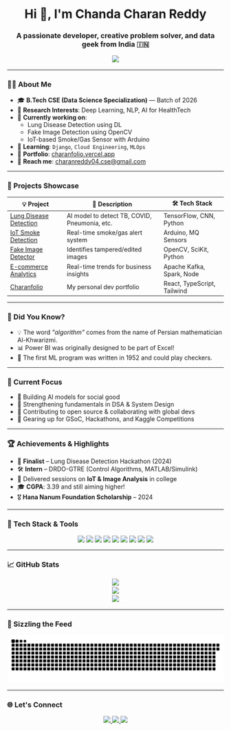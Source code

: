 <h1 align="center">Hi 👋, I'm Chanda Charan Reddy</h1>
<h3 align="center">A passionate developer, creative problem solver, and data geek from India 🇮🇳</h3>

<p align="center">
  <img src="https://readme-typing-svg.herokuapp.com?lines=Machine+Learning+Explorer;Creative+Thinker+%7C+Problem+Solver;Data+Driven+Developer;Let’s+build+something+awesome!&center=true&width=500&height=50">
</p>

---

### 👨‍💻 About Me

- 🎓 **B.Tech CSE (Data Science Specialization)** — Batch of 2026  
- 🔬 **Research Interests**: Deep Learning, NLP, AI for HealthTech  
- 🧠 **Currently working on**:  
  - Lung Disease Detection using DL  
  - Fake Image Detection using OpenCV  
  - IoT-based Smoke/Gas Sensor with Arduino  
- 🌱 **Learning**: `Django`, `Cloud Engineering`, `MLOps`  
- 💼 **Portfolio**: [charanfolio.vercel.app](https://charanfolio.vercel.app)  
- 📧 **Reach me**: charanreddy04.cse@gmail.com

---

### 🚀 Projects Showcase

| 💡 Project | 🚀 Description | 🛠️ Tech Stack |
|-----------|----------------|---------------|
| [Lung Disease Detection](https://github.com/charan0403/lung-disease-detector) | AI model to detect TB, COVID, Pneumonia, etc. | TensorFlow, CNN, Python |
| [IoT Smoke Detection](https://github.com/charan0403/smoke-gas-detector-iot) | Real-time smoke/gas alert system | Arduino, MQ Sensors |
| [Fake Image Detector](https://github.com/charan0403/fake-image-detector) | Identifies tampered/edited images | OpenCV, SciKit, Python |
| [E-commerce Analytics](https://github.com/charan0403/ecom-analytics) | Real-time trends for business insights | Apache Kafka, Spark, Node |
| [Charanfolio](https://github.com/charan0403/charanfolio) | My personal dev portfolio | React, TypeScript, Tailwind |

---

### 🧠 Did You Know?

- 💡 The word *"algorithm"* comes from the name of Persian mathematician Al-Khwarizmi.  
- 📊 Power BI was originally designed to be part of Excel!  
- 🤖 The first ML program was written in 1952 and could play checkers.  

---

### 🎯 Current Focus

- 📌 Building AI models for social good  
- 📌 Strengthening fundamentals in DSA & System Design  
- 📌 Contributing to open source & collaborating with global devs  
- 📌 Gearing up for GSoC, Hackathons, and Kaggle Competitions  

---

### 🏆 Achievements & Highlights

- 🥇 **Finalist** – Lung Disease Detection Hackathon (2024)  
- 🛠️ **Intern** – DRDO-GTRE (Control Algorithms, MATLAB/Simulink)  
- 💬 Delivered sessions on **IoT & Image Analysis** in college  
- 🎓 **CGPA**: 3.39 and still aiming higher!  
- 🎖️ **Hana Nanum Foundation Scholarship** – 2024  

---

### 🧰 Tech Stack & Tools

<p align="center"> 
  <img src="https://img.shields.io/badge/Python-3776AB?style=for-the-badge&logo=python&logoColor=white"/>
  <img src="https://img.shields.io/badge/Java-007396?style=for-the-badge&logo=java&logoColor=white"/>
  <img src="https://img.shields.io/badge/TypeScript-3178c6?style=for-the-badge&logo=typescript&logoColor=white"/>
  <img src="https://img.shields.io/badge/React-61DAFB?style=for-the-badge&logo=react&logoColor=black"/>
  <img src="https://img.shields.io/badge/Node.js-339933?style=for-the-badge&logo=nodedotjs&logoColor=white"/>
  <img src="https://img.shields.io/badge/Power_BI-F2C811?style=for-the-badge&logo=powerbi&logoColor=black"/>
  <img src="https://img.shields.io/badge/Pandas-150458?style=for-the-badge&logo=pandas&logoColor=white"/>
  <img src="https://img.shields.io/badge/MySQL-4479A1?style=for-the-badge&logo=mysql&logoColor=white"/>
  <img src="https://img.shields.io/badge/Figma-F24E1E?style=for-the-badge&logo=figma&logoColor=white"/>
</p>

---

### 📈 GitHub Stats

<p align="center"> 
  <img src="https://github-readme-stats.vercel.app/api?username=charan0403&show_icons=true&theme=tokyonight" />  
  <br /> 
  <img src="https://github-readme-streak-stats.herokuapp.com?user=charan0403&theme=tokyonight" />  
  <br /> 
  <img src="https://github-readme-stats.vercel.app/api/top-langs/?username=charan0403&layout=compact&theme=tokyonight" /> 
</p>

---

### 🐍 Sizzling the Feed

<p align="center"> 
  <img src="https://raw.githubusercontent.com/george-bobby/george-bobby/output/snake.svg" alt="Snake animation"/> 
</p>

---

### 🌐 Let's Connect

<p align="center"> 
  <a href="https://linkedin.com/in/chandacharanreddy" target="_blank">
    <img src="https://img.shields.io/badge/LinkedIn-0A66C2?style=for-the-badge&logo=linkedin&logoColor=white"/>
  </a> 
  <a href="mailto:charanreddy04.cse@gmail.com">
    <img src="https://img.shields.io/badge/Gmail-D14836?style=for-the-badge&logo=gmail&logoColor=white"/>
  </a> 
  <a href="https://charanfolio.vercel.app">
    <img src="https://img.shields.io/badge/Portfolio-000000?style=for-the-badge&logo=vercel&logoColor=white"/>
  </a> 
</p>
